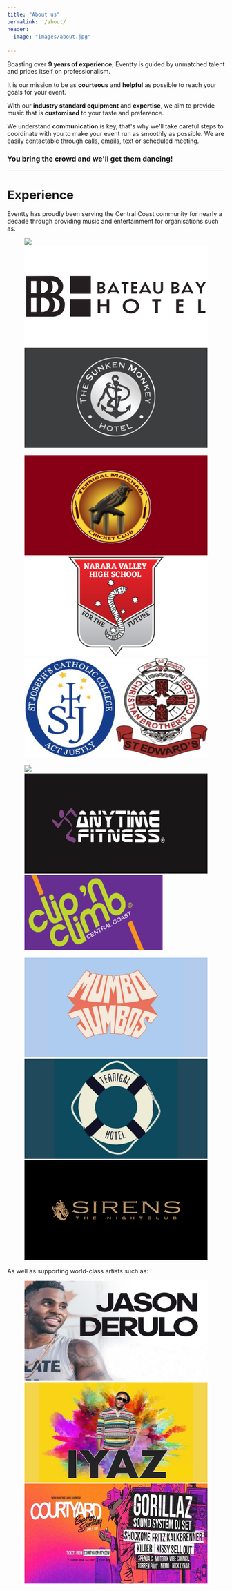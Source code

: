 ```yaml
---
title: "About us"
permalink:  /about/
header:
  image: "images/about.jpg"

---
```

Boasting over **9 years of experience**, Eventty is guided by unmatched talent and prides itself on professionalism.

It is our mission to be as **courteous** and **helpful** as possible to reach your goals for your event.

With our **industry standard equipment** and **expertise**, we aim to provide music that is **customised** to your taste and preference.

We understand **communication** is key, that's why we'll take careful steps to coordinate with you to make your event run as smoothly as possible. We are easily contactable through calls, emails, text or scheduled meeting.

### You bring the crowd and we'll get them dancing!

***

# Experience

Eventty has proudly been serving the Central Coast community for nearly a decade through providing music and entertainment for organisations such as:

<figure class="third">
	<img src="/images/a.png">
	<img src="/images/c.jpg">
	<img src="/images/23.jpg">
</figure>
<figure class="third">
	<img src="/images/4.png">
	<img src="/images/6.png">
	<img src="/images/5.jpg">
</figure>
<figure class="third">
	<img src="/images/1.jpg">
	<img src="/images/2.jpg">
	<img src="/images/3.jpg">
</figure>
<figure class="third">
	<img src="/images/e.png">
	<img src="/images/d.png">
	<img src="/images/f.png">
</figure>

As well as supporting world-class artists such as:

<figure class="third">
	<img src="/images/7.jpg">
	<img src="/images/8.png">
	<img src="/images/9.jpg">
</figure>
